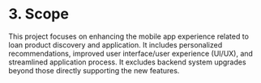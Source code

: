 # 3. Scope

This project focuses on enhancing the mobile app experience related to loan product discovery and application.  It includes personalized recommendations, improved user interface/user experience (UI/UX), and streamlined application process.  It excludes backend system upgrades beyond those directly supporting the new features.